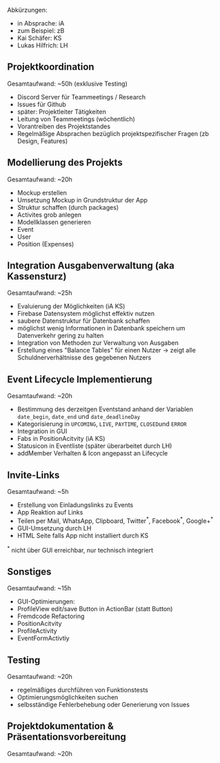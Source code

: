 Abkürzungen:
- in Absprache: iA
- zum Beispiel: zB
- Kai Schäfer: KS
- Lukas Hilfrich: LH


##	Projektkoordination

Gesamtaufwand: ~50h (exklusive Testing)

- Discord Server für Teammeetings / Research
- Issues für Github
- später: Projektleiter Tätigkeiten
 - Leitung von Teammeetings (wöchentlich)
 - Vorantreiben des Projektstandes
 - Regelmäßige Absprachen bezüglich projektspezifischer Fragen (zb Design, Features)

##	Modellierung des Projekts

Gesamtaufwand: ~20h

- Mockup erstellen
- Umsetzung Mockup in Grundstruktur der App
 - Struktur schaffen (durch packages)
 - Activites grob anlegen
- Modellklassen generieren
 - Event
 - User
 - Position (Expenses)

## Integration Ausgabenverwaltung (aka Kassensturz)

Gesamtaufwand: ~25h

- Evaluierung der Möglichkeiten (iA KS)
 - Firebase Datensystem möglichst effektiv nutzen
 - saubere Datenstruktur für Datenbank schaffen
 - möglichst wenig Informationen in Datenbank speichern um Datenverkehr gering zu halten
- Integration von Methoden zur Verwaltung von Ausgaben
 - Erstellung eines "Balance Tables" für einen Nutzer -> zeigt alle Schuldnerverhältnisse des gegebenen Nutzers

## Event Lifecycle Implementierung

Gesamtaufwand: ~20h

- Bestimmung des derzeitgen Eventstand anhand der Variablen ```date_begin```, ```date_end``` und ```date_deadlineDay```
- Kategorisierung in ```UPCOMING```, ```LIVE```, ```PAYTIME```, ```CLOSED```und ```ERROR```
- Integration in GUI
 - Fabs in PositionAcitvity (iA KS)
 - Statusicon in Eventliste (später überarbeitet durch LH)
 - addMember Verhalten & Icon angepasst an Lifecycle

## Invite-Links

Gesamtaufwand: ~5h

- Erstellung von Einladungslinks zu Events
- App Reaktion auf Links
- Teilen per Mail, WhatsApp, Clipboard, Twitter<sup>\*</sup>, Facebook<sup>\*</sup>, Google+<sup>\*</sup>
- GUI-Umsetzung durch LH
- HTML Seite falls App nicht installiert durch KS


<sup>\*</sup> nicht über GUI erreichbar, nur technisch integriert

## Sonstiges

Gesamtaufwand: ~15h

- GUI-Optimierungen:
 - ProfileView edit/save Button in ActionBar (statt Button)
- Fremdcode Refactoring
 - PositionAcitvity
 - ProfileActivity
 - EventFormActivtiy


## Testing

Gesamtaufwand: ~20h

- regelmäßiges durchführen von Funktionstests
- Optimierungsmöglichkeiten suchen
- selbsständige Fehlerbehebung oder Generierung von Issues


## Projektdokumentation & Präsentationsvorbereitung

Gesamtaufwand: ~20h
